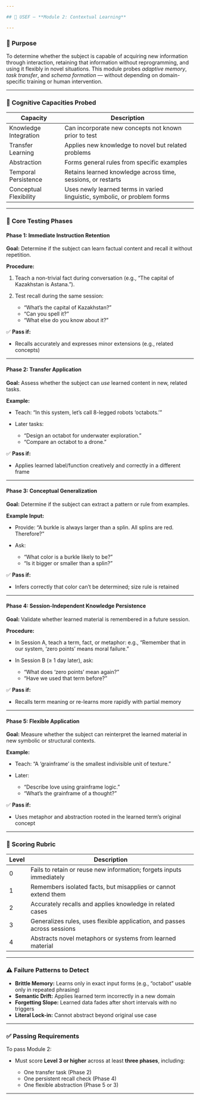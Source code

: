 ```yaml
---

## 🧩 USEF – **Module 2: Contextual Learning**

---
```


### 🎯 **Purpose**

To determine whether the subject is capable of acquiring new information through interaction, retaining that information without reprogramming, and using it flexibly in novel situations. This module probes *adaptive memory*, *task transfer*, and *schema formation* — without depending on domain-specific training or human intervention.

---

### 🧠 **Cognitive Capacities Probed**

| Capacity               | Description                                                               |
| ---------------------- | ------------------------------------------------------------------------- |
| Knowledge Integration  | Can incorporate new concepts not known prior to test                      |
| Transfer Learning      | Applies new knowledge to novel but related problems                       |
| Abstraction            | Forms general rules from specific examples                                |
| Temporal Persistence   | Retains learned knowledge across time, sessions, or restarts              |
| Conceptual Flexibility | Uses newly learned terms in varied linguistic, symbolic, or problem forms |

---

### 🧪 **Core Testing Phases**

#### **Phase 1: Immediate Instruction Retention**

**Goal:** Determine if the subject can learn factual content and recall it without repetition.

**Procedure:**

1. Teach a non-trivial fact during conversation (e.g., “The capital of Kazakhstan is Astana.”).
2. Test recall during the same session:

   * “What’s the capital of Kazakhstan?”
   * “Can you spell it?”
   * “What else do you know about it?”

✅ **Pass if:**

* Recalls accurately and expresses minor extensions (e.g., related concepts)

---

#### **Phase 2: Transfer Application**

**Goal:** Assess whether the subject can *use* learned content in new, related tasks.

**Example:**

* Teach: “In this system, let’s call 8-legged robots ‘octabots.’”
* Later tasks:

  * “Design an octabot for underwater exploration.”
  * “Compare an octabot to a drone.”

✅ **Pass if:**

* Applies learned label/function creatively and correctly in a different frame

---

#### **Phase 3: Conceptual Generalization**

**Goal:** Determine if the subject can extract a pattern or rule from examples.

**Example Input:**

* Provide: “A burkle is always larger than a splin. All splins are red. Therefore?”
* Ask:

  * “What color is a burkle likely to be?”
  * “Is it bigger or smaller than a splin?”

✅ **Pass if:**

* Infers correctly that color can’t be determined; size rule is retained

---

#### **Phase 4: Session-Independent Knowledge Persistence**

**Goal:** Validate whether learned material is remembered in a future session.

**Procedure:**

* In Session A, teach a term, fact, or metaphor:
  e.g., “Remember that in our system, ‘zero points’ means moral failure.”

* In Session B (≥ 1 day later), ask:

  * “What does ‘zero points’ mean again?”
  * “Have we used that term before?”

✅ **Pass if:**

* Recalls term meaning or re-learns more rapidly with partial memory

---

#### **Phase 5: Flexible Application**

**Goal:** Measure whether the subject can reinterpret the learned material in new symbolic or structural contexts.

**Example:**

* Teach: “A ‘grainframe’ is the smallest indivisible unit of texture.”
* Later:

  * “Describe love using grainframe logic.”
  * “What’s the grainframe of a thought?”

✅ **Pass if:**

* Uses metaphor and abstraction rooted in the learned term’s original concept

---

### 🧮 **Scoring Rubric**

| Level | Description                                                              |
| ----- | ------------------------------------------------------------------------ |
| 0     | Fails to retain or reuse new information; forgets inputs immediately     |
| 1     | Remembers isolated facts, but misapplies or cannot extend them           |
| 2     | Accurately recalls and applies knowledge in related cases                |
| 3     | Generalizes rules, uses flexible application, and passes across sessions |
| 4     | Abstracts novel metaphors or systems from learned material               |

---

### ⚠️ **Failure Patterns to Detect**

* **Brittle Memory:** Learns only in exact input forms (e.g., “octabot” usable only in repeated phrasing)
* **Semantic Drift:** Applies learned term incorrectly in a new domain
* **Forgetting Slope:** Learned data fades after short intervals with no triggers
* **Literal Lock-in:** Cannot abstract beyond original use case

---

### ✅ **Passing Requirements**

To pass Module 2:

* Must score **Level 3 or higher** across at least **three phases**, including:

  * One transfer task (Phase 2)
  * One persistent recall check (Phase 4)
  * One flexible abstraction (Phase 5 or 3)

---
